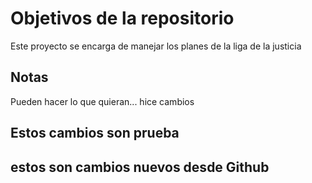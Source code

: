 # Objetivos de la repositorio

Este proyecto se encarga de manejar los planes de la liga de la justicia


## Notas
Pueden hacer lo que quieran...
hice cambios

## Estos cambios son prueba
## estos son cambios nuevos desde Github
